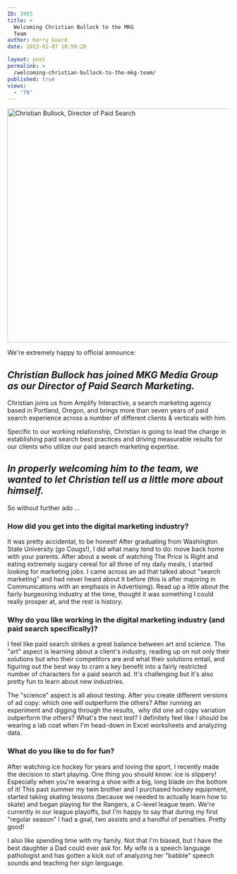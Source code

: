 ```yaml
---
ID: 1955
title: >
  Welcoming Christian Bullock to the MKG
  Team
author: Kerry Guard
date: 2013-01-07 10:59:20

layout: post
permalink: >
  /welcoming-christian-bullock-to-the-mkg-team/
published: true
views:
  - "70"
---
```

<img class="alignleft size-full wp-image-1956" alt="Christian Bullock, Director of Paid Search" src="http://mkgmediagroup.com/wp-content/uploads/2013/01/cb_woods_bw_hp.jpg" width="1440" height="530" />

We're extremely happy to official announce:
<h2><em>Christian Bullock has joined MKG Media Group as our Director of Paid Search Marketing.</em></h2>
Christian joins us from Amplify Interactive, a search marketing agency based in Portland, Oregon, and brings more than seven years of paid search experience across a number of different clients &amp; verticals with him.

Specific to our working relationship, Christian is going to lead the charge in establishing paid search best practices and driving measurable results for our clients who utilize our paid search marketing expertise.
<h2><em>In properly welcoming him to the team, we wanted to let Christian tell us a little more about himself.</em></h2>
So without further ado ...
<h3><strong>How did you get into the digital marketing industry?</strong></h3>
It was pretty accidental, to be honest! After graduating from Washington State University (go Cougs!), I did what many tend to do: move back home with your parents. After about a week of watching The Price is Right and eating extremely sugary cereal for all three of my daily meals, I started looking for marketing jobs. I came across an ad that talked about "search marketing" and had never heard about it before (this is after majoring in Communications with an emphasis in Advertising). Read up a little about the fairly burgeoning industry at the time, thought it was something I could really prosper at, and the rest is history.
<h3><strong>Why do you like working in the digital marketing industry (and paid search specifically)?</strong></h3>
I feel like paid search strikes a great balance between art and science. The "art" aspect is learning about a client's industry, reading up on not only their solutions but who their competitors are and what their solutions entail, and figuring out the best way to cram a key benefit into a fairly restricted number of characters for a paid search ad. It's challenging but it's also pretty fun to learn about new industries.

The "science" aspect is all about testing. After you create different versions of ad copy: which one will outperform the others? After running an experiment and digging through the results,  why did one ad copy variation outperform the others? What's the next test? I definitely feel like I should be wearing a lab coat when I'm head-down in Excel worksheets and analyzing data.
<h3><strong>What do you like to do for fun?</strong></h3>
After watching ice hockey for years and loving the sport, I recently made the decision to start playing. One thing you should know: ice is slippery! Especially when you're wearing a shoe with a big, long blade on the bottom of it! This past summer my twin brother and I purchased hockey equipment, started taking skating lessons (because we needed to actually learn how to skate) and began playing for the Rangers, a C-level league team. We're currently in our league playoffs, but I'm happy to say that during my first "regular season" I had a goal, two assists and a handful of penalties. Pretty good!

I also like spending time with my family. Not that I'm biased, but I have the best daughter a Dad could ever ask for. My wife is a speech language pathologist and has gotten a kick out of analyzing her "babble" speech sounds and teaching her sign language.